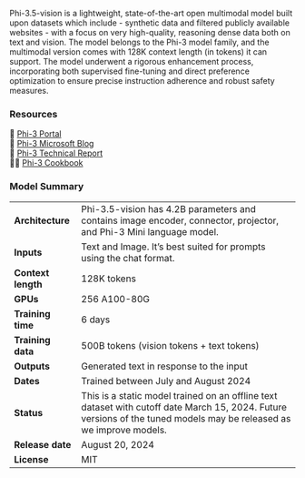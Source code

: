 Phi-3.5-vision is a lightweight, state-of-the-art open multimodal model built upon datasets which include - synthetic data and filtered publicly available websites - with a focus on very high-quality, reasoning dense data both on text and vision. The model belongs to the Phi-3 model family, and the multimodal version comes with 128K context length (in tokens) it can support. The model underwent a rigorous enhancement process, incorporating both supervised fine-tuning and direct preference optimization to ensure precise instruction adherence and robust safety measures.

### Resources
🏡 [Phi-3 Portal](https://azure.microsoft.com/en-us/products/phi-3) <br>
📰 [Phi-3 Microsoft Blog](https://aka.ms/phi3.5-techblog) <br>
📖 [Phi-3 Technical Report](https://arxiv.org/abs/2404.14219) <br>
👩‍🍳 [Phi-3 Cookbook](https://github.com/microsoft/Phi-3CookBook) <br>

### Model Summary
|      |      |
|------|------|
| **Architecture** | Phi-3.5-vision has 4.2B parameters and contains image encoder, connector, projector, and Phi-3 Mini language model. |
| **Inputs** | Text and Image. It’s best suited for prompts using the chat format. |
| **Context length** | 128K tokens |
| **GPUs** | 256 A100-80G |
| **Training time** | 6 days |
| **Training data** | 500B tokens (vision tokens + text tokens) |
| **Outputs** | Generated text in response to the input |
| **Dates** | Trained between July and August 2024 |
| **Status** | This is a static model trained on an offline text dataset with cutoff date March 15, 2024. Future versions of the tuned models may be released as we improve models. |
| **Release date** | August 20, 2024 |
| **License** | MIT |
